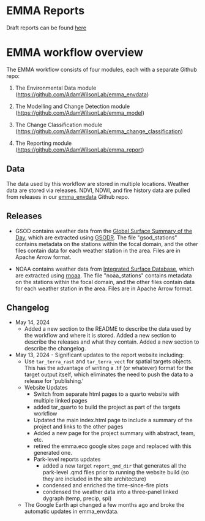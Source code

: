 # EMMA Reports

Draft reports can be found [here](https://adamwilsonlab.github.io/emma_report/)

# EMMA workflow overview

The EMMA workflow consists of four modules, each with a separate Github repo:

1) The Environmental Data module (https://github.com/AdamWilsonLab/emma_envdata)

2) The Modelling and Change Detection module (https://github.com/AdamWilsonLab/emma_model)

3) The Change Classification module (https://github.com/AdamWilsonLab/emma_change_classification)

4) The Reporting module (https://github.com/AdamWilsonLab/emma_report)


## Data

The data used by this workflow are stored in multiple locations.  Weather data are stored via releases. NDVI, NDWI, and fire history data are pulled from releases in our [emma_envdata](https://github.com/AdamWilsonLab/emma_envdata) Github repo.

## Releases

* GSOD contains weather data from the [Global Surface Summary of the Day](https://www.ncei.noaa.gov/metadata/geoportal/rest/metadata/item/gov.noaa.ncdc:C00516/html), which are extracted using [GSODR](https://cran.r-project.org/package=GSODR). The file "gsod_stations" contains metadata on the stations within the focal domain, and the other files contain data for each weather station in the area. Files are in Apache Arrow format.

* NOAA contains weather data from [Integrated Surface Database](https://www.ncei.noaa.gov/pub/data/noaa/isd-format-document.pdf), which are extracted using [rnoaa](https://cran.r-project.org/package=rnoaa). The file "noaa_stations" contains metadata on the stations within the focal domain, and the other files contain data for each weather station in the area.  Files are in Apache Arrow format.

## Changelog

* May 14, 2024
  - Added a new section to the README to describe the data used by the workflow and where it is stored.  Added a new section to describe the releases and what they contain.  Added a new section to describe the changelog.
* May 13, 2024 - Significant updates to the report website including:
  - Use `tar_terra_rast` and `tar_terra_vect` for spatial targets objects. This has the advantage of writing a .tif (or whatever) format for the target output itself, which eliminates the need to push the data to a release for 'publishing.'
  - Website Updates
    - Switch from separate html pages to a quarto website with multiple linked pages
    - added tar_quarto to build the project as part of the targets workflow
    - Updated the main index.html page to include a summary of the project and links to the other pages
    - Added a new page for the project summary with abstract, team, etc.
    - retired the emma.eco google sites page and replaced with this generated one.
    - Park-level reports updates
      - added a new target `report_qmd_dir` that generates all the park-level .qmd files prior to running the website build (so they are included in the site architecture)
      - condensed and enriched the time-since-fire plots
      - condensed the weather data into a three-panel linked dygraph (temp, precip, spi)
  - The Google Earth api changed a few months ago and broke the automatic updates in emma_envdata.
